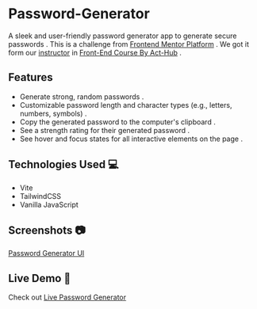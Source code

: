 # Password-Generator

A sleek and user-friendly password generator app to generate secure passwords .
This is a challenge from [Frontend Mentor Platform](https://www.frontendmentor.io/challenges/password-generator-app-Mr8CLycqjh) . We got it form our [instructor](https://github.com/shawqicauses) in [Front-End Course By Act-Hub](https://www.youtube.com/watch?v=WPE-RoyvltE&list=PLe9IkccJUiG-rTp6qsniT4YMIA4_Rgp2u) .

## Features

- Generate strong, random passwords .
- Customizable password length and character types (e.g., letters, numbers, symbols) .
- Copy the generated password to the computer's clipboard .
- See a strength rating for their generated password .
- See hover and focus states for all interactive elements on the page .

## Technologies Used 💻

- Vite
- TailwindCSS
- Vanilla JavaScript

## Screenshots 📷

[Password Generator UI](assets/preview-shot.png)

## Live Demo 🚀

Check out [Live Password Generator](https://nooralrahhal.github.io/Password-Generator/)
